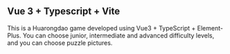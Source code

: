 ## Vue 3 + Typescript + Vite

This is a Huarongdao game developed using Vue3 + TypeScript + Element-Plus. You can choose junior, intermediate and advanced difficulty levels, and you can choose puzzle pictures.

